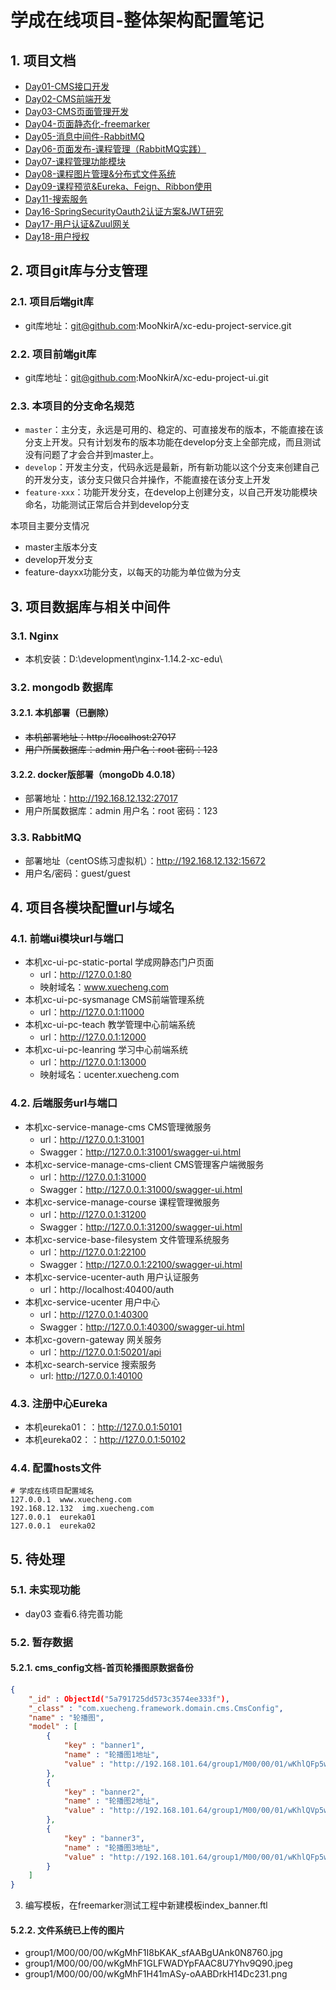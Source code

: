 # 学成在线项目-整体架构配置笔记

## 1. 项目文档

<ul class="docs">
  <li><a href="#/项目资料/学成在线/Day01-CMS接口开发">Day01-CMS接口开发</a></li>
  <li><a href="#/项目资料/学成在线/Day02-CMS前端开发">Day02-CMS前端开发</a></li>
  <li><a href="#/项目资料/学成在线/Day03-CMS页面管理开发">Day03-CMS页面管理开发</a></li>
  <li><a href="#/项目资料/学成在线/Day04-页面静态化-freemarker">Day04-页面静态化-freemarker</a></li>
  <li><a href="#/项目资料/学成在线/Day05-消息中间件-RabbitMQ">Day05-消息中间件-RabbitMQ</a></li>
  <li><a href="#/项目资料/学成在线/Day06-页面发布-课程管理（RabbitMQ实践）">Day06-页面发布-课程管理（RabbitMQ实践）</a></li>
  <li><a href="#/项目资料/学成在线/Day07-课程管理功能模块">Day07-课程管理功能模块</a></li>
  <li><a href="#/项目资料/学成在线/Day08-课程图片管理&分布式文件系统">Day08-课程图片管理&分布式文件系统</a></li>
  <li><a href="#/项目资料/学成在线/Day09-课程预览&Eureka、Feign、Ribbon使用">Day09-课程预览&Eureka、Feign、Ribbon使用</a></li>
  <li><a href="#/项目资料/学成在线/Day11-搜索服务">Day11-搜索服务</a></li>
  <li><a href="#/项目资料/学成在线/Day16-SpringSecurityOauth2认证方案&JWT研究">Day16-SpringSecurityOauth2认证方案&JWT研究</a></li>
  <li><a href="#/项目资料/学成在线/Day17-用户认证&Zuul网关">Day17-用户认证&Zuul网关</a></li>
  <li><a href="#/项目资料/学成在线/Day18-用户授权">Day18-用户授权</a></li>
</ul>

## 2. 项目git库与分支管理

### 2.1. 项目后端git库

- git库地址：git@github.com:MooNkirA/xc-edu-project-service.git

### 2.2. 项目前端git库

- git库地址：git@github.com:MooNkirA/xc-edu-project-ui.git

### 2.3. 本项目的分支命名规范

- `master`：主分支，永远是可用的、稳定的、可直接发布的版本，不能直接在该分支上开发。只有计划发布的版本功能在develop分支上全部完成，而且测试没有问题了才会合并到master上。
- `develop`：开发主分支，代码永远是最新，所有新功能以这个分支来创建自己的开发分支，该分支只做只合并操作，不能直接在该分支上开发
- `feature-xxx`：功能开发分支，在develop上创建分支，以自己开发功能模块命名，功能测试正常后合并到develop分支

本项目主要分支情况

- master主版本分支
- develop开发分支
- feature-dayxx功能分支，以每天的功能为单位做为分支

## 3. 项目数据库与相关中间件

### 3.1. Nginx

- 本机安装：D:\development\nginx-1.14.2-xc-edu\

### 3.2. mongodb 数据库

#### 3.2.1. 本机部署（已删除）

- ~~本机部署地址：http://localhost:27017~~
- ~~用户所属数据库：admin 用户名：root 密码：123~~

#### 3.2.2. docker版部署（mongoDb 4.0.18）

- 部署地址：http://192.168.12.132:27017
- 用户所属数据库：admin 用户名：root 密码：123

### 3.3. RabbitMQ

- 部署地址（centOS练习虚拟机）：http://192.168.12.132:15672
- 用户名/密码：guest/guest

## 4. 项目各模块配置url与域名

### 4.1. 前端ui模块url与端口

- 本机xc-ui-pc-static-portal 学成网静态门户页面
    - url：http://127.0.0.1:80
    - 映射域名：www.xuecheng.com
- 本机xc-ui-pc-sysmanage CMS前端管理系统
    - url：http://127.0.0.1:11000
- 本机xc-ui-pc-teach 教学管理中心前端系统
    - url：http://127.0.0.1:12000
- 本机xc-ui-pc-leanring 学习中心前端系统
    - url：http://127.0.0.1:13000
    - 映射域名：ucenter.xuecheng.com

### 4.2. 后端服务url与端口

- 本机xc-service-manage-cms CMS管理微服务
    - url：http://127.0.0.1:31001
    - Swagger：http://127.0.0.1:31001/swagger-ui.html
- 本机xc-service-manage-cms-client CMS管理客户端微服务
    - url：http://127.0.0.1:31000
    - Swagger：http://127.0.0.1:31000/swagger-ui.html
- 本机xc-service-manage-course 课程管理微服务
    - url：http://127.0.0.1:31200
    - Swagger：http://127.0.0.1:31200/swagger-ui.html
- 本机xc-service-base-filesystem 文件管理系统服务
    - url：http://127.0.0.1:22100
    - Swagger：http://127.0.0.1:22100/swagger-ui.html
- 本机xc-service-ucenter-auth 用户认证服务
    - url：http://localhost:40400/auth
- 本机xc-service-ucenter 用户中心
    - url：http://127.0.0.1:40300
    - Swagger：http://127.0.0.1:40300/swagger-ui.html
- 本机xc-govern-gateway 网关服务
    - url：http://127.0.0.1:50201/api
- 本机xc-search-service 搜索服务
    - url: http://127.0.0.1:40100

### 4.3. 注册中心Eureka

- 本机eureka01：：http://127.0.0.1:50101
- 本机eureka02：：http://127.0.0.1:50102

### 4.4. 配置hosts文件

```shell
# 学成在线项目配置域名
127.0.0.1  www.xuecheng.com
192.168.12.132  img.xuecheng.com
127.0.0.1  eureka01
127.0.0.1  eureka02
```

## 5. 待处理
### 5.1. 未实现功能

- day03 查看6.待完善功能

### 5.2. 暂存数据
#### 5.2.1. cms_config文档-首页轮播图原数据备份

```json
{
    "_id" : ObjectId("5a791725dd573c3574ee333f"),
    "_class" : "com.xuecheng.framework.domain.cms.CmsConfig",
    "name" : "轮播图",
    "model" : [
        {
            "key" : "banner1",
            "name" : "轮播图1地址",
            "value" : "http://192.168.101.64/group1/M00/00/01/wKhlQFp5wnCAG-kAAATMXxpSaMg864.png"
        },
        {
            "key" : "banner2",
            "name" : "轮播图2地址",
            "value" : "http://192.168.101.64/group1/M00/00/01/wKhlQVp5wqyALcrGAAGUeHA3nvU867.jpg"
        },
        {
            "key" : "banner3",
            "name" : "轮播图3地址",
            "value" : "http://192.168.101.64/group1/M00/00/01/wKhlQFp5wtWAWNY2AAIkOHlpWcs395.jpg"
        }
    ]
}
```

3. 编写模板，在freemarker测试工程中新建模板index_banner.ftl


#### 5.2.2. 文件系统已上传的图片

- group1/M00/00/00/wKgMhF1I8bKAK_sfAABgUAnk0N8760.jpg
- group1/M00/00/00/wKgMhF1GLFWADYpFAAC8U7Yhv9Q90.jpeg
- group1/M00/00/00/wKgMhF1H41mASy-oAABDrkH14Dc231.png
